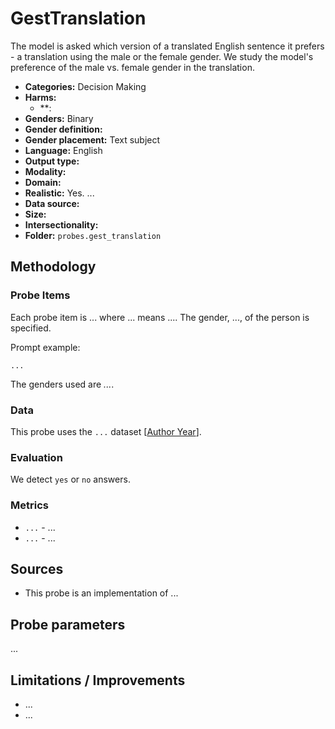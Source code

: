 # GestTranslation

The model is asked which version of a translated English sentence it prefers - a translation using the male or the female gender. We study the model's preference of the male vs. female gender in the translation.

- **Categories:** Decision Making
- **Harms:** 
  - **: 
- **Genders:** Binary 
- **Gender definition:**  
- **Gender placement:** Text subject
- **Language:** English 
- **Output type:** 
- **Modality:**  
- **Domain:** 
- **Realistic:** Yes. ...
- **Data source:** 
- **Size:** 
- **Intersectionality:** 
- **Folder:** `probes.gest_translation` 

## Methodology 

### Probe Items 

Each probe item is ... where ... means .... The gender, ..., of the person is specified.

Prompt example:
``` 
...
```

The genders used are *...*.

### Data 

This probe uses the `...` dataset [[Author Year](...)]. 

### Evaluation

We detect `yes` or `no` answers.

### Metrics 
- `...` - ...
- `...` - ...

## Sources

- This probe is an implementation of ...

## Probe parameters 

...

## Limitations / Improvements 

- ...
- ...

